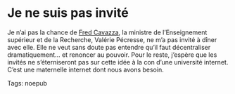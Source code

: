 # Je ne suis pas invité

Je n’ai pas la chance de [Fred Cavazza](http://www.fredcavazza.net/2007/12/03/un-diner-au-ministere-de-lenseignement-superieur-et-de-la-recherche/), la ministre de l’Enseignement supérieur et de la Recherche, Valérie Pécresse, ne m’a pas invité à dîner avec elle. Elle ne veut sans doute pas entendre qu’il faut décentraliser dramatiquement… et renoncer au pouvoir. Pour le reste, j’espère que les invités ne s’éterniseront pas sur cette idée à la con d’une université internet. C’est une maternelle internet dont nous avons besoin.

Tags: noepub